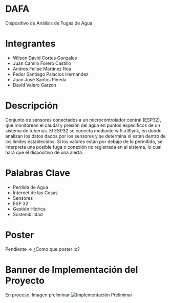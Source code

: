 # DAFA
Dispositivo de Análisis de Fugas de Agua
# Integrantes
 - Wilson David Cortes Gonzales
 - Juan Camilo Forero Castillo
 - Andres Felipe Martinez Roa
 - Fedor Santiago Palacios Hernandez
 - Juan José Santos Pineda
 - David Valero Garzon
# Descripción
Conjunto de sensores conectados a un microcontrolador central (ESP32), que monitorean el caudal y presión del agua en puntos especificos de un sistema de tuberias. El ESP32 se conecta mediante wifi a Blynk, en donde analizan los datos dados por los sensores y se determina si estan dentro de los limites establecidos. Si los valores estan por debajo de lo permitido, se interpreta una posible fuga o conexión no registrada en el sistema, lo cual hará que el dispositivo de una alerta.
# Palabras Clave
 - Perdida de Agua
 - Internet de las Cosas
 - Sensores 
 - ESP 32
 - Gestión Hídrica
 - Sostenibilidad
# Poster
Pendiente -> ¿Como que poster :c?
# Banner de Implementación del Proyecto
En proceso. Imagen preliminar
![Implementación Preliminar](Imagenes/Fotitos/Implementación%20-%20Premilinar.jpeg)
